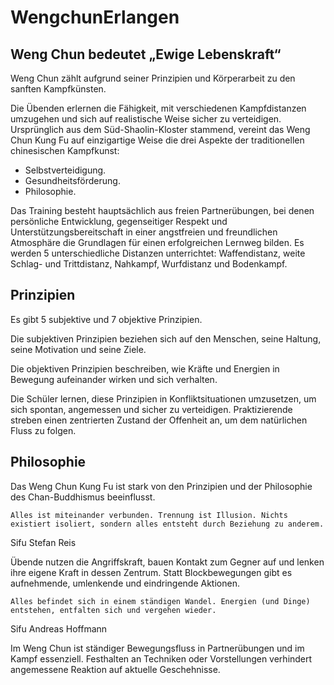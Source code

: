 # WengchunErlangen
## Weng Chun bedeutet „Ewige Lebenskraft“
Weng Chun zählt aufgrund seiner Prinzipien und Körperarbeit zu den sanften Kampfkünsten.

Die Übenden erlernen die Fähigkeit, mit verschiedenen Kampfdistanzen umzugehen und sich auf realistische Weise sicher zu verteidigen. Ursprünglich aus dem Süd-Shaolin-Kloster stammend, vereint das Weng Chun Kung Fu auf einzigartige Weise die drei Aspekte der traditionellen chinesischen Kampfkunst:

- Selbstverteidigung.
- Gesundheitsförderung.
- Philosophie.

Das Training besteht hauptsächlich aus freien Partnerübungen, bei denen persönliche Entwicklung, gegenseitiger Respekt und Unterstützungsbereitschaft in einer angstfreien und freundlichen Atmosphäre die Grundlagen für einen erfolgreichen Lernweg bilden. Es werden 5 unterschiedliche Distanzen unterrichtet: Waffendistanz, weite Schlag- und Trittdistanz, Nahkampf, Wurfdistanz und Bodenkampf.

## Prinzipien
Es gibt 5 subjektive und 7 objektive Prinzipien.

Die subjektiven Prinzipien beziehen sich auf den Menschen, seine Haltung, seine Motivation und seine Ziele.

Die objektiven Prinzipien beschreiben, wie Kräfte und Energien in Bewegung aufeinander wirken und sich verhalten.

Die Schüler lernen, diese Prinzipien in Konfliktsituationen umzusetzen, um sich spontan, angemessen und sicher zu verteidigen. Praktizierende streben einen zentrierten Zustand der Offenheit an, um dem natürlichen Fluss zu folgen.

## Philosophie
Das Weng Chun Kung Fu ist stark von den Prinzipien und der Philosophie des Chan-Buddhismus beeinflusst.

    Alles ist miteinander verbunden. Trennung ist Illusion. Nichts existiert isoliert, sondern alles entsteht durch Beziehung zu anderem. 
Sifu Stefan Reis

Übende nutzen die Angriffskraft, bauen Kontakt zum Gegner auf und lenken ihre eigene Kraft in dessen Zentrum. Statt Blockbewegungen gibt es aufnehmende, umlenkende und eindringende Aktionen.

    Alles befindet sich in einem ständigen Wandel. Energien (und Dinge) entstehen, entfalten sich und vergehen wieder. 
Sifu Andreas Hoffmann

Im Weng Chun ist ständiger Bewegungsfluss in Partnerübungen und im Kampf essenziell. Festhalten an Techniken oder Vorstellungen verhindert angemessene Reaktion auf aktuelle Geschehnisse.
